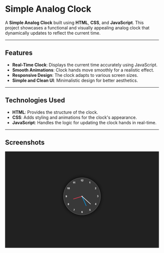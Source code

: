# Simple Analog Clock

A **Simple Analog Clock** built using **HTML**, **CSS**, and **JavaScript**. This project showcases a functional and visually appealing analog clock that dynamically updates to reflect the current time.

---

## Features

- **Real-Time Clock**: Displays the current time accurately using JavaScript.
- **Smooth Animations**: Clock hands move smoothly for a realistic effect.
- **Responsive Design**: The clock adapts to various screen sizes.
- **Simple and Clean UI**: Minimalistic design for better aesthetics.

---

## Technologies Used

- **HTML**: Provides the structure of the clock.
- **CSS**: Adds styling and animations for the clock's appearance.
- **JavaScript**: Handles the logic for updating the clock hands in real-time.

---

## Screenshots

![Analog Clock Screenshot](./assets/screenshots/Analog.png)